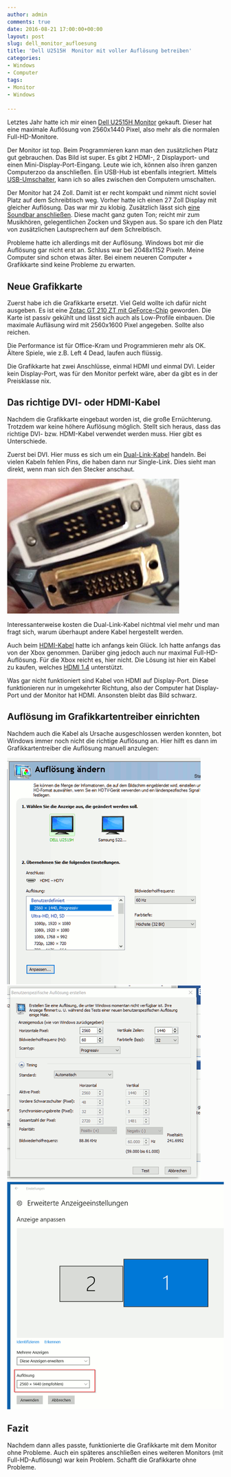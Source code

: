 ```yaml
---
author: admin
comments: true
date: 2016-08-21 17:00:00+00:00
layout: post
slug: dell_monitor_aufloesung
title: 'Dell U2515H  Monitor mit voller Auflösung betreiben'
categories:
- Windows
- Computer
tags:
- Monitor
- Windows

---
```


Letztes Jahr hatte ich mir einen [Dell U2515H Monitor](http://amzn.to/2aZ8K84) gekauft. Dieser hat eine maximale Auflösung von 2560x1440 Pixel, also mehr als die normalen Full-HD-Monitore. 

Der Monitor ist top. Beim Programmieren kann man den zusätzlichen Platz gut gebrauchen. Das Bild ist super. Es gibt 2 HDMI-, 2 Displayport- und einen Mini-Display-Port-Eingang. Leute wie ich, können also ihren ganzen Computerzoo da anschließen. Ein USB-Hub ist ebenfalls integriert. Mittels [USB-Umschalter](http://ekiwi-blog.de/?p=2511), kann ich so alles zwischen den Computern umschalten.

Der Monitor hat 24 Zoll. Damit ist er recht kompakt und nimmt nicht soviel Platz auf dem Schreibtisch weg. Vorher hatte ich einen 27 Zoll Display mit gleicher Auflösung. Das war mir zu klobig. Zusätzlich lässt sich [eine Soundbar anschließen](http://amzn.to/2b1VFuu). Diese macht ganz guten Ton; reicht mir zum Musikhören, gelegentlichen Zocken und Skypen aus. So spare ich den Platz von zusätzlichen Lautsprechern auf dem Schreibtisch.

Probleme hatte ich allerdings mit der Auflösung. Windows bot mir die Auflösung gar nicht erst an. Schluss war bei 2048x1152 Pixeln. Meine Computer sind schon etwas älter. Bei einem neueren Computer + Grafikkarte sind keine Probleme zu erwarten.

## Neue Grafikkarte

Zuerst habe ich die Grafikkarte ersetzt. Viel Geld wollte ich dafür nicht ausgeben. Es ist eine [Zotac GT 210 ZT mit GeForce-Chip](http://amzn.to/2bp59AH) geworden. Die Karte ist passiv gekühlt und lässt sich auch als Low-Profile einbauen. Die maximale Aufläsung wird mit 2560x1600 Pixel angegeben. Sollte also reichen.

Die Performance ist für Office-Kram und Programmieren mehr als OK. Ältere Spiele, wie z.B. Left 4 Dead, laufen auch flüssig.

Die Grafikkarte hat zwei Anschlüsse, einmal HDMI und einmal DVI. Leider kein Display-Port, was für den Monitor perfekt wäre, aber da gibt es in der Preisklasse nix.
 

## Das richtige DVI- oder HDMI-Kabel

Nachdem die Grafikkarte eingebaut worden ist, die große Ernüchterung. Trotzdem war keine höhere Auflösung  möglich. Stellt sich heraus, dass das richtige DVI- bzw. HDMI-Kabel verwendet werden muss. Hier gibt es Unterschiede. 

Zuerst bei DVI. Hier muss es sich um ein [Dual-Link-Kabel](http://amzn.to/2b1SyD2) handeln. Bei vielen Kabeln fehlen Pins, die haben dann nur Single-Link. Dies sieht man direkt, wenn man sich den Stecker anschaut. 

![](/assets/uploads/2016/8/dvi.jpg)

Interessanterweise kosten die Dual-Link-Kabel nichtmal viel mehr und man fragt sich, warum überhaupt andere Kabel hergestellt werden.

Auch beim [HDMI-Kabel](http://amzn.to/2bC4hWM) hatte ich anfangs kein Glück. Ich hatte anfangs das von der Xbox genommen. Darüber ging jedoch auch nur maximal Full-HD-Auflösung. Für die Xbox reicht es, hier nicht. Die Lösung ist hier ein Kabel zu kaufen, welches [HDMI 1.4](http://amzn.to/2bC4hWM) unterstützt.

Was gar nicht funktioniert sind Kabel von HDMI auf Display-Port. Diese funktionieren nur in umgekehrter Richtung, also der Computer hat Display-Port und der Monitor hat HDMI. Ansonsten bleibt das Bild schwarz.


## Auflösung im Grafikkartentreiber einrichten

Nachdem auch die Kabel als Ursache ausgeschlossen werden konnten, bot Windows immer noch nicht die richtige Auflösung an. Hier hilft es dann im Grafikkartentreiber die Auflösung manuell anzulegen:

![](/assets/uploads/2016/8/einstellung0.png)
![](/assets/uploads/2016/8/einstellung1.png)
![](/assets/uploads/2016/8/einstellung3.png)


## Fazit

Nachdem dann alles passte, funktionierte die Grafikkarte mit dem Monitor ohne Probleme. Auch ein späteres anschließen eines weiteren Monitors (mit Full-HD-Auflösung) war kein Problem. Schafft die Grafikkarte ohne Probleme.



